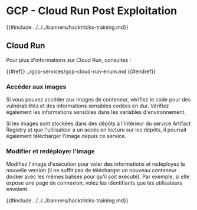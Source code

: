 # GCP - Cloud Run Post Exploitation

{{#include ../../../banners/hacktricks-training.md}}

## Cloud Run

Pour plus d'informations sur Cloud Run, consultez :

{{#ref}}
../gcp-services/gcp-cloud-run-enum.md
{{#endref}}

### Accéder aux images

Si vous pouvez accéder aux images de conteneur, vérifiez le code pour des vulnérabilités et des informations sensibles codées en dur. Vérifiez également les informations sensibles dans les variables d'environnement.

Si les images sont stockées dans des dépôts à l'intérieur du service Artifact Registry et que l'utilisateur a un accès en lecture sur les dépôts, il pourrait également télécharger l'image depuis ce service.

### Modifier et redéployer l'image

Modifiez l'image d'exécution pour voler des informations et redéployez la nouvelle version (il ne suffit pas de télécharger un nouveau conteneur docker avec les mêmes balises pour qu'il soit exécuté). Par exemple, si elle expose une page de connexion, volez les identifiants que les utilisateurs envoient.

{{#include ../../../banners/hacktricks-training.md}}
